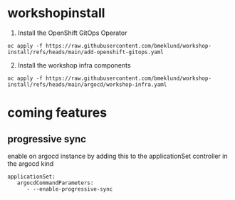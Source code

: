 # workshopinstall

1. Install the OpenShift GitOps Operator

```
oc apply -f https://raw.githubusercontent.com/bmeklund/workshop-install/refs/heads/main/add-openshift-gitops.yaml

```

2. Install the workshop infra components

```
oc apply -f https://raw.githubusercontent.com/bmeklund/workshop-install/refs/heads/main/argocd/workshop-infra.yaml

```

# coming features

## progressive sync

enable on argocd instance by adding this to the applicationSet controller in the argocd kind

```
applicationSet:
   argocdCommandParameters:
      - --enable-progressive-sync
```